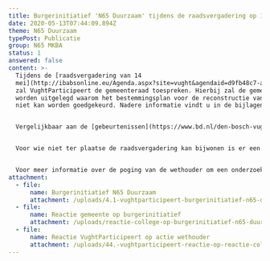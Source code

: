 ```yaml
---
title: Burgerinitiatief 'N65 Duurzaam' tijdens de raadsvergadering op 14 mei
date: 2020-05-13T07:44:09.894Z
theme: N65 Duurzaam
typePost: Publicatie
group: N65 MKBA
status: 1
answered: false
content: >-
  Tijdens de [raadsvergadering van 14
  mei](http://ibabsonline.eu/Agenda.aspx?site=vught&agendaid=d9fb48c7-adff-4a1a-8917-e0db00333cc1&FoundIDs=)
  zal VughtParticipeert de gemeenteraad toespreken. Hierbij zal de gemeenteraad
  worden uitgelegd waarom het bestemmingsplan voor de reconstructie van de N65
  niet kan worden goedgekeurd. Nadere informatie vindt u in de bijlagen.


  Vergelijkbaar aan de [gebeurtenissen](https://www.bd.nl/den-bosch-vught/grote-zorgen-en-emotionele-betogen-over-n65-plan~a5ca60e6/) voorafgaand aan de inspraakavond op 7 mei, worden ook op 14 mei vanaf 19:00 uur vele inwoners verwacht bij de ingang van het van der Valk hotel aan de Bosscheweg 2 in Vught. 


  Voor wie niet ter plaatse de raadsvergadering kan bijwonen is er een mogelijkheid via het [internet](https://www.vughtparticipeert.nl/) mee te kijken en te luisteren.


  Voor meer informatie over de poging van de wethouder om een onderzoek naar een tunnelvariant te frustreren [lees verder](https://www.vughtparticipeert.nl/post/mislukte-poging-onderzoek-naar-tunnelvariant-te-frustreren/c3b29e4a4d74fc635c0791341b515ae6#main)
attachment:
  - file:
      name: Burgerinitiatief N65 Duurzaam
      attachment: /uploads/4.1-vughtparticipeert-burgerinitiatief-n65-duurzaam.pdf
  - file:
      name: Reactie gemeente op burgerinitiatief
      attachment: /uploads/reactie-college-op-burgerinitiatief-n65-duurzaam.pdf
  - file:
      name: Reactie VughtParticipeert op actie wethouder
      attachment: /uploads/44.-vughtparticipeert-reactie-op-reactie-college.pdf
---
```

